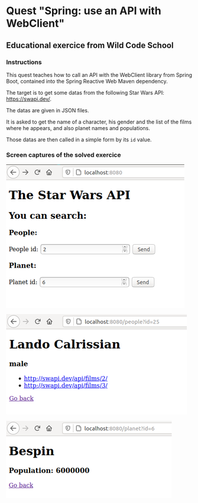 # Quest "Spring: use an API with WebClient"

## Educational exercice from Wild Code School

### Instructions

This quest teaches how to call an API with the WebClient library from Spring Boot, contained into the Spring Reactive Web Maven dependency.

The target is to get some datas from the following Star Wars API: https://swapi.dev/.

The datas are given in JSON files. 

It is asked to get the name of a character, his gender and the list of the films where he appears, and also planet names and populations. 

Those datas are then called in a simple form by its `id` value.

### Screen captures of the solved exercice

![screen capture](https://github.com/0reldev/spring-swapi/blob/master/sc/screen-capture-1.png)

![screen capture](https://github.com/0reldev/spring-swapi/blob/master/sc/screen-capture-2.png)

![screen capture](https://github.com/0reldev/spring-swapi/blob/master/sc/screen-capture-3.png)
